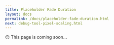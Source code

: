 ```yaml
---
title: Placeholder Fade Duration
layout: docs
permalink: /docs/placeholder-fade-duration.html
next: debug-tool-pixel-scaling.html
---
```


<div class = "warning">😑 This page is coming soon...</div>